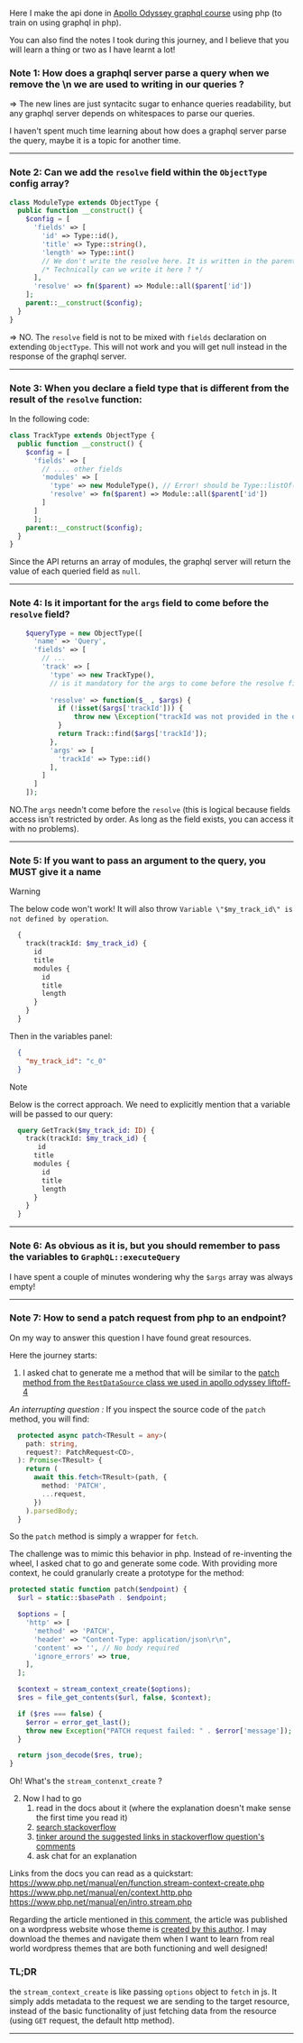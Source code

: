 Here I make the api done in [Apollo Odyssey graphql course](https://www.apollographql.com/tutorials/lift-off-part1) using php (to train on using graphql in php).

You can also find the notes I took during this journey, and I believe that you will learn a thing or two as I have learnt a lot!

### Note 1: How does a graphql server parse a query when we remove the **\n** we are used to writing in our queries ?
=> The new lines are just syntacitc sugar to enhance queries readability, but any graphql server depends on whitespaces to parse our queries. 

I haven't spent much time learning about how does a graphql server parse the query, maybe it is a topic for another time.
___
### Note 2: Can we add the `resolve` field within the `ObjectType` config array?
```php
class ModuleType extends ObjectType {
  public function __construct() {
    $config = [
      'fields' => [
        'id' => Type::id(),
        'title' => Type::string(),
        'length' => Type::int()
        // We don't write the resolve here. It is written in the parent type
        /* Technically can we write it here ? */
      ],
      'resolve' => fn($parent) => Module::all($parent['id'])
    ];
    parent::__construct($config);
  }
}
```

=> NO. The `resolve` field is not to be mixed with `fields` declaration on extending `ObjectType`.
This will not work and you will get null instead in the response of the graphql server.
___
### Note 3: When you declare a field type that is different from the result of the `resolve` function:
In the following code: 
```php
class TrackType extends ObjectType {
  public function __construct() {
    $config = [
      'fields' => [
        // .... other fields
        'modules' => [
          'type' => new ModuleType(), // Error! should be Type::listOf(new ModuleType()) instead.
          'resolve' => fn($parent) => Module::all($parent['id'])
        ]
      ]
      ];
    parent::__construct($config);
  }
}
```
Since the API returns an array of modules, the graphql server will return the value of each queried field as `null`.
___
### Note 4: Is it important for the `args` field to come before the `resolve` field?
```php
    $queryType = new ObjectType([
      'name' => 'Query', 
      'fields' => [
        // ...
        'track' => [
          'type' => new TrackType(),
          // is it mandatory for the args to come before the resolve field ? Probably
          
          'resolve' => function($_ , $args) {
            if (!isset($args['trackId'])) {
                throw new \Exception("trackId was not provided in the query arguments.");
            }
            return Track::find($args['trackId']);
          },
          'args' => [
            'trackId' => Type::id()
          ],
        ]
      ]
    ]);
```
NO.The `args` needn't come before the `resolve` (this is logical because fields access isn't restricted by order. As long as the field exists, you can access it with no problems).

___
### Note 5: If you want to pass an argument to the query, you MUST give it a name
>[!warning]
> The below code won't work! It will also throw `Variable \"$my_track_id\" is not defined by operation`.
```graphql
  {
    track(trackId: $my_track_id) {
      id
      title
      modules {
        id
        title
        length
      }
    }
  }
```
Then in the variables panel: 
```json
  {
    "my_track_id": "c_0"
  }
```
>[!note]
> Below is the correct approach.
We need to explicitly mention that a variable will be passed to our query:
```graphql
  query GetTrack($my_track_id: ID) {
    track(trackId: $my_track_id) {
       id
      title
      modules {
        id
        title
        length
      }
    }
  }
```
___
### Note 6: As obvious as it is, but you should remember to pass the variables to `GraphQL::executeQuery`
I have spent a couple of minutes wondering why the `$args` array was always empty!
___
### Note 7: How to send a patch request from php to an endpoint?

On my way to answer this question I have found great resources.

Here the journey starts:

1. I asked chat to generate me a method that will be similar to the [patch method from the `RestDataSource` class we used in apollo odyssey liftoff-4](https://www.apollographql.com/tutorials/lift-off-part4/04-updating-our-trackapi-data-source)

*An interrupting question :* If you inspect the source code of the `patch` method, you will find:
```ts
  protected async patch<TResult = any>(
    path: string,
    request?: PatchRequest<CO>,
  ): Promise<TResult> {
    return (
      await this.fetch<TResult>(path, {
        method: 'PATCH',
        ...request,
      })
    ).parsedBody;
  }
```
So the `patch` method is simply a wrapper for `fetch`.

The challenge was to mimic this behavior in php.
Instead of re-inventing the wheel, I asked chat to go and generate some code. 
With providing more context, he could granularly create a prototype for the method:
```php
protected static function patch($endpoint) {
  $url = static::$basePath . $endpoint;

  $options = [
    'http' => [
      'method' => 'PATCH',
      'header' => "Content-Type: application/json\r\n",
      'content' => '', // No body required
      'ignore_errors' => true,
    ],
  ];

  $context = stream_context_create($options);
  $res = file_get_contents($url, false, $context);

  if ($res === false) {
    $error = error_get_last();
    throw new Exception("PATCH request failed: " . $error['message']);
  }

  return json_decode($res, true);
}
```

Oh! What's the `stream_contenxt_create` ?

2. Now I had to go
   1.  read in the docs about it (where the explanation doesn't make sense the first time you read it)
   2.  [search stackoverflow](https://stackoverflow.com/questions/17394619/stream-context-in-php-what-is-it)
   3.  [tinker around the suggested links in stackoverflow question's comments](https://stackoverflow.com/a/29359199/16385537)
   4.  ask chat for an explanation

Links from the docs you can read as a quickstart:  
https://www.php.net/manual/en/function.stream-context-create.php  
https://www.php.net/manual/en/context.http.php  
https://www.php.net/manual/en/intro.stream.php  


Regarding the article mentioned in [this comment](https://stackoverflow.com/a/29359199/16385537), the article was published on a wordpress website whose theme is [created by this author](https://wordpress.org/themes/author/samikeijonen/).
I may download the themes and navigate them when I want to learn from real world wordpress themes that are both functioning and well designed!

### TL;DR
the `stream_context_create` is like passing `options` object to `fetch` in js.
It simply adds metadata to the request we are sending to the target resource, instead of the basic functionality of just fetching data from the resource (using `GET` request, the default http method).
______
